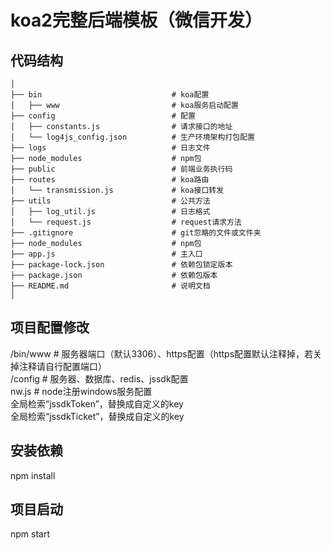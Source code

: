 # koa2完整后端模板（微信开发）

## 代码结构

```
│
├── bin                             # koa配置
│   ├── www                         # koa服务启动配置
├── config                          # 配置
│   ├── constants.js                # 请求接口的地址
│   └── log4js_config.json          # 生产环境架构打包配置
├── logs                            # 日志文件
├── node_modules                    # npm包
├── public                          # 前端业务执行码
├── routes                          # koa路由
│   └── transmission.js             # koa接口转发
├── utils                           # 公共方法
│   ├── log_util.js                 # 日志格式
│   └── request.js                  # request请求方法
├── .gitignore                      # git忽略的文件或文件夹
├── node_modules                    # npm包
├── app.js                          # 主入口
├── package-lock.json               # 依赖包锁定版本
├── package.json                    # 依赖包版本
├── README.md                       # 说明文档
│
```

## 项目配置修改
/bin/www  # 服务器端口（默认3306）、https配置（https配置默认注释掉，若关掉注释请自行配置端口）  
/config   # 服务器、数据库、redis、jssdk配置  
nw.js     # node注册windows服务配置  
全局检索“jssdkToken”，替换成自定义的key  
全局检索“jssdkTicket”，替换成自定义的key  

## 安装依赖

npm install

## 项目启动

npm start
